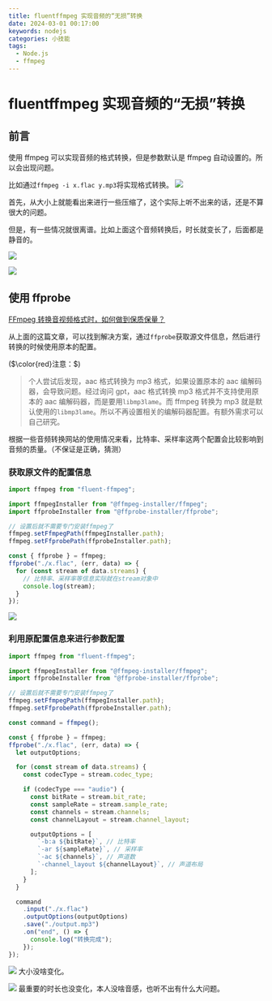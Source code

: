```yaml
---
title: fluentffmpeg 实现音频的“无损”转换
date: 2024-03-01 00:17:00
keywords: nodejs
categories: 小技能
tags:
  - Node.js
  - ffmpeg
---
```


# fluentffmpeg 实现音频的“无损”转换

## 前言

使用 ffmpeg 可以实现音频的格式转换，但是参数默认是 ffmpeg 自动设置的。所以会出现问题。

比如通过`ffmpeg -i x.flac y.mp3`将实现格式转换。
![](https://www.clzczh.top/CLZ_img/images/202402292355566.png)

首先，从大小上就能看出来进行一些压缩了，这个实际上听不出来的话，还是不算很大的问题。

但是，有一些情况就很离谱。比如上面这个音频转换后，时长就变长了，后面都是静音的。

![](https://www.clzczh.top/CLZ_img/images/202402292356752.png)

![](https://www.clzczh.top/CLZ_img/images/202402292357410.png)

## 使用 ffprobe

[FFmpeg 转换音视频格式时，如何做到保质保量？](https://zhuanlan.zhihu.com/p/646617925)

从上面的这篇文章，可以找到解决方案，通过`ffprobe`获取源文件信息，然后进行转换的时候使用原本的配置。

($\color{red}注意：$)

> 个人尝试后发现，aac 格式转换为 mp3 格式，如果设置原本的 aac 编解码器，会导致问题。经过询问 gpt，aac 格式转换 mp3 格式并不支持使用原本的 aac 编解码器，而是要用`libmp3lame`。而 ffmpeg 转换为 mp3 就是默认使用的`libmp3lame`。所以不再设置相关的编解码器配置。有额外需求可以自己研究。

根据一些音频转换网站的使用情况来看，比特率、采样率这两个配置会比较影响到音频的质量。（不保证是正确，猜测）

### 获取原文件的配置信息

```js
import ffmpeg from "fluent-ffmpeg";

import ffmpegInstaller from "@ffmpeg-installer/ffmpeg";
import ffprobeInstaller from "@ffprobe-installer/ffprobe";

// 设置后就不需要专门安装ffmpeg了
ffmpeg.setFfmpegPath(ffmpegInstaller.path);
ffmpeg.setFfprobePath(ffprobeInstaller.path);

const { ffprobe } = ffmpeg;
ffprobe("./x.flac", (err, data) => {
  for (const stream of data.streams) {
    // 比特率、采样率等信息实际就在stream对象中
    console.log(stream);
  }
});
```

![](https://www.clzczh.top/CLZ_img/images/202403010011429.png)

### 利用原配置信息来进行参数配置

```js
import ffmpeg from "fluent-ffmpeg";

import ffmpegInstaller from "@ffmpeg-installer/ffmpeg";
import ffprobeInstaller from "@ffprobe-installer/ffprobe";

// 设置后就不需要专门安装ffmpeg了
ffmpeg.setFfmpegPath(ffmpegInstaller.path);
ffmpeg.setFfprobePath(ffprobeInstaller.path);

const command = ffmpeg();

const { ffprobe } = ffmpeg;
ffprobe("./x.flac", (err, data) => {
  let outputOptions;

  for (const stream of data.streams) {
    const codecType = stream.codec_type;

    if (codecType === "audio") {
      const bitRate = stream.bit_rate;
      const sampleRate = stream.sample_rate;
      const channels = stream.channels;
      const channelLayout = stream.channel_layout;

      outputOptions = [
        `-b:a ${bitRate}`, // 比特率
        `-ar ${sampleRate}`, // 采样率
        `-ac ${channels}`, // 声道数
        `-channel_layout ${channelLayout}`, // 声道布局
      ];
    }
  }

  command
    .input("./x.flac")
    .outputOptions(outputOptions)
    .save("./output.mp3")
    .on("end", () => {
      console.log("转换完成");
    });
});
```

![](https://www.clzczh.top/CLZ_img/images/202403010015318.png)
大小没啥变化。

![](https://www.clzczh.top/CLZ_img/images/202403010015777.png)
最重要的时长也没变化，本人没啥音感，也听不出有什么大问题。
